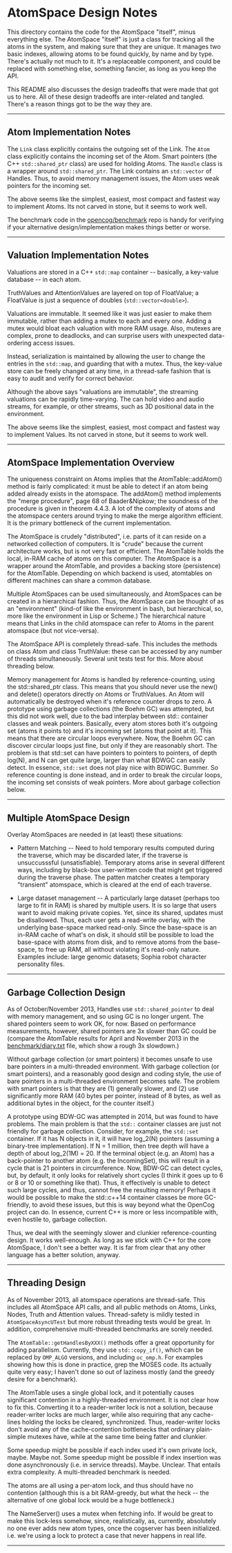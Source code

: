 
AtomSpace Design Notes
======================
This directory contains the code for the AtomSpace "itself", minus
everything else. The AtomSpace "itself" is just a class for tracking
all the atoms in the system, and making sure that they are unique.
It manages two basic indexes, allowing atoms to be found quickly,
by name and by type.  There's actually not much to it. It's a
replaceable component, and could be replaced with something else,
something fancier, as long as you keep the API.

This README also discusses the design tradeoffs that were made that got
us to here. All of these design tradeoffs are inter-related and tangled.
There's a reason things got to be the way they are.

-------------------------
Atom Implementation Notes
-------------------------
The `Link` class explicitly contains the outgoing set of the Link.
The `Atom` class explicitly contains the incoming set of the Atom.
Smart pointers (the C++ `std::shared_ptr` class) are used for holding
Atoms.  The `Handle` class is a wrapper around `std::shared_ptr`.
The Link contains an `std::vector` of Handles.  Thus, to avoid memory
management issues, the Atom uses weak pointers for the incoming set.

The above seems like the simplest, easiest, most compact and fastest
way to implement Atoms.  Its not carved in stone, but it seems to work
well.

The benchmark code in the
[opencog/benchmark](https://github.com/opencog/benchmark) repo is
handy for verifying if your alternative design/implementation makes
things better or worse.

------------------------------
Valuation Implementation Notes
------------------------------
Valuations are stored in a C++ `std::map` container -- basically, a
key-value database -- in each atom.

TruthValues and AttentionValues are layered on top of FloatValue; a
FloatValue is just a sequence of doubles (`std::vector<double>`).

Valuations are immutable. It seemed like it was just easier to make
them immutable, rather than adding a mutex to each and every one.
Adding a mutex would bloat each valuation with more RAM usage.  Also,
mutexes are complex, prone to deadlocks, and can surprise users with
unexpected data-ordering access issues.

Instead, serialization is maintained by allowing the user to change
the entries in the `std::map`, and guarding that with a mutex. Thus,
the key-value store can be freely changed at any time, in a thread-safe
fashion that is easy to audit and verify for correct behavior.

Although the above says "valuations are immutable", the streaming
valuations can be rapidly time-varying. The can hold video and audio
streams, for example, or other streams, such as 3D positional data
in the environment.

The above seems like the simplest, easiest, most compact and fastest
way to implement Values.  Its not carved in stone, but it seems to work
well.


---------------------------------
AtomSpace Implementation Overview
---------------------------------
The uniqueness constraint on Atoms implies that the AtomTable::addAtom()
method is fairly complicated: it must be able to detect if an atom
being added already exists in the atomspace.  The addAtom() method
implements the "merge procedure", page 68 of Baader&Nipkow; the
soundness of the procedure is given in theorem 4.4.3.  A lot of the
complexity of atoms and the atomspace centers around trying to make
the merge algorithm efficient.  It is the primary bottleneck of the
current implementation.

The AtomSpace is crudely "distributed", i.e. parts of it can reside on
a networked collection of computers.  It is "crude" because the current
architecture works, but is not very fast or efficient.  The AtomTable
holds the local, in-RAM cache of atoms on this computer. The AtomSpace
is a wrapper around the AtomTable, and provides a backing store
(persistence) for the AtomTable.  Depending on which backend is used,
atomtables on different machines can share a common database.

Multiple AtomSpaces can be used simultaneously, and AtomSpaces can be
created in a hierarchical fashion.  Thus, the AtomSpace can be thought
of as an "environment" (kind-of like the environment in bash, but
hierarchical, so, more like the environment in Lisp or Scheme.)  The
hierarchical nature means that Links in the child atomspace can refer
to Atoms in the parent atomspace (but not vice-versa).

The AtomSpace API is completely thread-safe. This includes the methods
on class Atom and class TruthValue: these can be accessed by any number
of threads simultaneously. Several unit tests test for this. More about
threading below.

Memory management for Atoms is handled by reference-counting, using the
std::shared_ptr class. This means that you should never use the new()
and delete() operators directly on Atoms or TruthValues. An Atom will
automatically be destroyed when it's reference counter drops to zero.
A prototype using garbage collections (the Boehm GC) was attempted, but
this did not work well, due to the bad interplay between std:: container
classes and weak pointers.  Basically, every atom stores both it's
outgoing set (atoms it points to) and it's incoming set (atoms that
point at it). This means that there are circular loops everywhere. Now,
the Boehm GC can discover circular loops just fine, but only if they are
reasonably short. The problem is that std::set can have pointers to
pointers to pointers, of depth log(N), and N can get quite large,
larger than what BDWGC can easily detect. In essence, `std::set` does not
play nice with BDWGC. Bummer. So reference counting is done instead, and
in order to break the circular loops, the incoming set consists of weak
pointers. More about garbage collection below.

-------------------------
Multiple AtomSpace Design
-------------------------

Overlay AtomSpaces are needed in (at least) these situations:

* Pattern Matching -- Need to hold temporary results computed during
  the traverse, which may be discarded later, if the traverse is
  unsuccusssful (unsatisfiable).  Temporary atoms arise in several
  different ways, including by black-box user-written code that might
  get triggered during the traverse phase.  The patten matcher creates
  a temporary "transient" atomspace, which is cleared at the end of
  each traverse.

* Large dataset management -- A particularly large dataset (perhaps too
  large to fit in RAM) is shared by multiple users. It is so large that
  users want to avoid making private copies. Yet, since its shared,
  updates must be disallowed.  Thus, each user gets a read-write
  overlay, with the underlying base-space marked read-only. Since the
  base-space is an in-RAM cache of what's on disk, it should still be
  possible to load the base-space with atoms from disk, and to remove
  atoms from the base-space, to free up RAM, all without violating it's
  read-only nature.  Examples include: large genomic datasets; Sophia
  robot character personality files.


-------------------------
Garbage Collection Design
-------------------------

As of October/November 2013, Handles use `std::shared_pointer` to deal
with memory management, and so using GC is no longer urgent.  The
shared pointers seem to work OK, for now.  Based on performance
measurements, however, shared pointers are 3x slower than GC could be
(compare the AtomTable results for April and November 2013 in the
[benchmark/diary.txt](https://github.com/opencog/benchmark/blob/master/atomspace/atomspace/diary.txt)
file, which show a rough 3x slowdown.)

Without garbage collection (or smart pointers) it becomes unsafe to use
bare pointers in a multi-threaded environment.  With garbage collection
(or smart pointers), and a reasonably good design and coding style, the
use of bare pointers in a multi-threaded environment becomes safe. The
problem with smart pointers is that they are (1) generally slower, and
(2) use significantly more RAM (40 bytes per pointer, instead of 8 bytes,
as well as additional bytes in the object, for the counter itself.)

A prototype using BDW-GC was attempted in 2014, but was found to have
problems.  The main problem is that the `std::` container classes are
just not friendly for garbage collection.  Consider, for example, the
`std::set` container. If it has N objects in it, it will have log_2(N)
pointers (assuming a binary-tree implementation).  If N = 1 million,
then tree depth will have a depth of about log_2(1M) = 20. If the
terminal object (e.g. an Atom) has a back-pointer to another atom
(e.g. the IncomingSet), this will result in a cycle that is 21 pointers
in circumference.  Now, BDW-GC can detect cycles, but, by default, it
only looks for relatively short cycles (I think it goes up to 6 or 8
or 10 or something like that). Thus, it effectively is unable to detect
such large cycles, and thus, cannot free the resulting memory!  Perhaps
it would be possible to make the std::c++14 container classes be more
GC-friendly, to avoid these issues, but this is way beyond what the
OpenCog project can do.  In essence, current C++ is more or less
incompatible with, even hostile to, garbage collection.

Thus, we deal with the seemingly slower and clunkier reference-counting
design.  It works well-enough.  As long as we stick with C++ for the
core AtomSpace, I don't see a better way.  It is far from clear that
any other language has a better solution, anyway.


----------------
Threading Design
----------------

As of November 2013, all atomspace operations are thread-safe.  This
includes all AtomSpace API calls, and all public methods on Atoms,
Links, Nodes, Truth and Attention values.  Thread-safety is mildly
tested in `AtomSpaceAsyncUTest` but more robust threading tests would be
great.  In addition, comprehensive multi-threaded benchmarks are sorely
needed.

The `AtomTable::getHandlesByXXX()` methods offer a great opportunity for
adding parallelism.  Currently, they use `std::copy_if()`, which can be
replaced by `OMP_ALGO` versions, and including `oc_omp.h`. For examples
showing how this is done in practice, grep the MOSES code. Its actually
quite very easy; I haven't done so out of laziness mostly (and the greedy
desire for a benchmark).

The AtomTable uses a single global lock, and it potentially causes
significant contention in a highly-threaded environment. It is not
clear how to fix this.  Converting it to a reader-writer lock is not
a solution, because reader-writer locks are much larger, while also
requiring that any cache-lines holding the locks be cleared,
synchronized.  Thus, reader-writer locks don't avoid any of the
cache-contention bottlenecks that ordinary plain-simple mutexes have,
while at the same time being fatter and clunkier.

Some speedup might be possible if each index used it's own private lock,
maybe. Maybe not.  Some speedup might be possible if index insertion was
done asynchronously (i.e. in service threads). Maybe. Unclear. That
entails extra complexity.  A multi-threaded benchmark is needed.

The atoms are all using a per-atom lock, and thus should have no
contention (although this is a bit RAM-greedy, but what the heck --
the alternative of one global lock would be a huge bottleneck.)

The NameServer() uses a mutex when fetching info.  If would be great
to make this lock-less somehow, since, realistically, as, currently,
absolutely no one ever adds new atom types, once the cogserver has been
initialized. i.e. we're using a lock to protect a case that never
happens in real life.

-----
